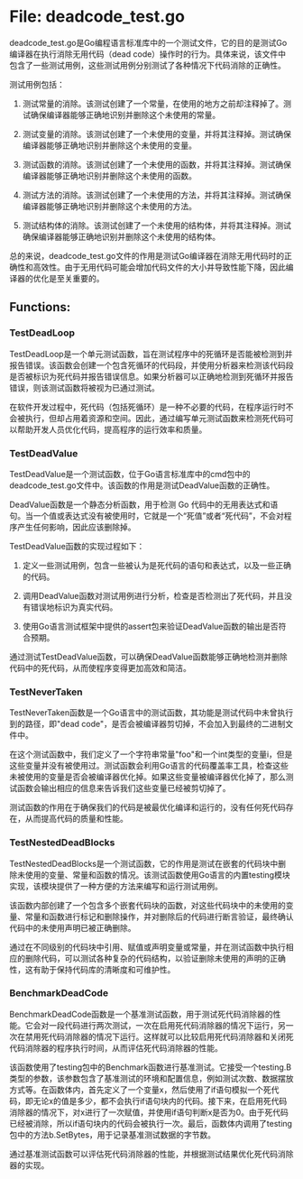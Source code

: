 # File: deadcode_test.go

deadcode_test.go是Go编程语言标准库中的一个测试文件，它的目的是测试Go编译器在执行消除无用代码（dead code）操作时的行为。具体来说，该文件中包含了一些测试用例，这些测试用例分别测试了各种情况下代码消除的正确性。

测试用例包括：

1. 测试常量的消除。该测试创建了一个常量，在使用的地方之前却注释掉了。测试确保编译器能够正确地识别并删除这个未使用的常量。

2. 测试变量的消除。该测试创建了一个未使用的变量，并将其注释掉。测试确保编译器能够正确地识别并删除这个未使用的变量。

3. 测试函数的消除。该测试创建了一个未使用的函数，并将其注释掉。测试确保编译器能够正确地识别并删除这个未使用的函数。

4. 测试方法的消除。该测试创建了一个未使用的方法，并将其注释掉。测试确保编译器能够正确地识别并删除这个未使用的方法。

5. 测试结构体的消除。该测试创建了一个未使用的结构体，并将其注释掉。测试确保编译器能够正确地识别并删除这个未使用的结构体。

总的来说，deadcode_test.go文件的作用是测试Go编译器在消除无用代码时的正确性和高效性。由于无用代码可能会增加代码文件的大小并导致性能下降，因此编译器的优化是至关重要的。

## Functions:

### TestDeadLoop

TestDeadLoop是一个单元测试函数，旨在测试程序中的死循环是否能被检测到并报告错误。该函数会创建一个包含死循环的代码段，并使用分析器来检测该代码段是否被标识为死代码并报告错误信息。如果分析器可以正确地检测到死循环并报告错误，则该测试函数将被视为已通过测试。

在软件开发过程中，死代码（包括死循环）是一种不必要的代码，在程序运行时不会被执行，但却占用着资源和空间。因此，通过编写单元测试函数来检测死代码可以帮助开发人员优化代码，提高程序的运行效率和质量。



### TestDeadValue

TestDeadValue是一个测试函数，位于Go语言标准库中的cmd包中的deadcode_test.go文件中。该函数的作用是测试DeadValue函数的正确性。

DeadValue函数是一个静态分析函数，用于检测 Go 代码中的无用表达式和语句。当一个值或表达式没有被使用时，它就是一个“死值”或者“死代码”，不会对程序产生任何影响，因此应该删除掉。

TestDeadValue函数的实现过程如下：

1. 定义一些测试用例，包含一些被认为是死代码的语句和表达式，以及一些正确的代码。

2. 调用DeadValue函数对测试用例进行分析，检查是否检测出了死代码，并且没有错误地标识为真实代码。

3. 使用Go语言测试框架中提供的assert包来验证DeadValue函数的输出是否符合预期。

通过测试TestDeadValue函数，可以确保DeadValue函数能够正确地检测并删除代码中的死代码，从而使程序变得更加高效和简洁。



### TestNeverTaken

TestNeverTaken函数是一个Go语言中的测试函数，其功能是测试代码中未曾执行到的路径，即"dead code"，是否会被编译器剪切掉，不会加入到最终的二进制文件中。

在这个测试函数中，我们定义了一个字符串常量"foo"和一个int类型的变量i，但是这些变量并没有被使用过。测试函数会利用Go语言的代码覆盖率工具，检查这些未被使用的变量是否会被编译器优化掉。如果这些变量被编译器优化掉了，那么测试函数会输出相应的信息来告诉我们这些变量已经被剪切掉了。

测试函数的作用在于确保我们的代码是被最优化编译和运行的，没有任何死代码存在，从而提高代码的质量和性能。



### TestNestedDeadBlocks

TestNestedDeadBlocks是一个测试函数，它的作用是测试在嵌套的代码块中删除未使用的变量、常量和函数的情况。该测试函数使用Go语言的内置testing模块实现，该模块提供了一种方便的方法来编写和运行测试用例。

该函数内部创建了一个包含多个嵌套代码块的函数，对这些代码块中的未使用的变量、常量和函数进行标记和删除操作，并对删除后的代码进行断言验证，最终确认代码中的未使用声明已被正确删除。

通过在不同级别的代码块中引用、赋值或声明变量或常量，并在测试函数中执行相应的删除代码，可以测试各种复杂的代码结构，以验证删除未使用的声明的正确性，这有助于保持代码库的清晰度和可维护性。



### BenchmarkDeadCode

BenchmarkDeadCode函数是一个基准测试函数，用于测试死代码消除器的性能。它会对一段代码进行两次测试，一次在启用死代码消除器的情况下运行，另一次在禁用死代码消除器的情况下运行。这样就可以比较启用死代码消除器和关闭死代码消除器的程序执行时间，从而评估死代码消除器的性能。

该函数使用了testing包中的Benchmark函数进行基准测试。它接受一个testing.B类型的参数，该参数包含了基准测试的环境和配置信息，例如测试次数、数据摆放方式等。在函数体内，首先定义了一个变量x，然后使用了if语句模拟一个死代码，即无论x的值是多少，都不会执行if语句块内的代码。接下来，在启用死代码消除器的情况下，对x进行了一次赋值，并使用if语句判断x是否为0。由于死代码已经被消除，所以if语句块内的代码会被执行一次。最后，函数体内调用了testing包中的方法b.SetBytes，用于记录基准测试数据的字节数。

通过基准测试函数可以评估死代码消除器的性能，并根据测试结果优化死代码消除器的实现。



